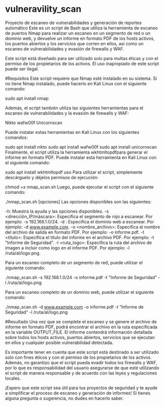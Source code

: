 # vulneravility_scan
Proyecto de escaneo de vulnerabilidades y generación de reportes automático
Este es un script de Bash que utiliza la herramienta de escaneo de puertos Nmap para realizar un escaneo en un segmento de red o un dominio web, y devuelve un informe en formato PDF de los hosts activos, los puertos abiertos y los servicios que corren en ellos, así como un escaneo de vulnerabilidades y evasión de firewalls y WAF.

Este script está diseñado para ser utilizado solo para multas éticas y con el permiso de los propietarios de los activos. El uso inapropiado de este script puede ser ilegal.

#Requisitos
Este script requiere que Nmap esté instalado en su sistema. Si no tiene Nmap instalado, puede hacerlo en Kali Linux con el siguiente comando:

sudo apt install nmap

Además, el script también utiliza las siguientes herramientas para el escaneo de vulnerabilidades y la evasión de firewalls y WAF:

Nikto
wafw00f
Unicornscan

Puede instalar estas herramientas en Kali Linux con los siguientes comandos:

sudo apt install nikto
sudo apt install wafw00f
sudo apt install unicornscan
Finalmente, el script utiliza la herramienta wkhtmltopdfpara generar el informe en formato PDF. Puede instalar esta herramienta en Kali Linux con el siguiente comando:


sudo apt install wkhtmltopdf
uso
Para utilizar el script, simplemente descárguelo y déjelos permisos de ejecución:


chmod +x nmap_scan.sh
Luego, puede ejecutar el script con el siguiente comando:

./nmap_scan.sh [opciones]
Las opciones disponibles son las siguientes:

-h: Muestra la ayuda y las opciones disponibles.
-s <dirección_IP/máscara>: Especifica el segmento de rojo a escanear. Por ejemplo: -s 192.168.1.0/24.
-d <dominio>: Especifica el dominio web a escanear. Por ejemplo: -d www.example.com.
-o <nombre_archivo>: Especifica el nombre del archivo de salida en formato PDF. Por ejemplo: -o informe.pdf.
-t <título>: Especifica el título del informe en el archivo PDF. Por ejemplo: -t "Informe de Seguridad".
-l <ruta_logo>: Especifica la ruta del archivo de imagen a incluir como logo en el informe PDF. Por ejemplo: -l /ruta/al/logo.png.

Para un escaneo completo de un segmento de red, puede utilizar el siguiente comando:

./nmap_scan.sh -s 192.168.1.0/24 -o informe.pdf -t "Informe de Seguridad" -l /ruta/al/logo.png

Para un escaneo completo de un dominio web, puede utilizar el siguiente comando:

./nmap_scan.sh -d www.example.com -o informe.pdf -t "Informe de Seguridad" -l /ruta/al/logo.png

#Resultado 
Una vez que se complete el escaneo y se genere el archivo de informe en formato PDF, podrá encontrar el archivo en la ruta especificada en la variable OUTPUT_FILE. El informe contendrá información detallada sobre todos los hosts activos, puertos abiertos, servicios que se ejecutan en ellos y cualquier posible vulnerabilidad detectada.

Es importante tener en cuenta que este script está destinado a ser utilizado solo con fines éticos y con el permiso de los propietarios de los activos. Además, no garantizo que el script pueda evadir todos los firewalls y WAF, por lo que es responsabilidad del usuario asegurarse de que esté utilizando el script de manera responsable y de acuerdo con las leyes y regulaciones locales.

¡Espero que este script sea útil para tus proyectos de seguridad y te ayude a simplificar el proceso de escaneo y generación de informes! Si tienes alguna pregunta o sugerencia, no dudes en hacerlo saber.





